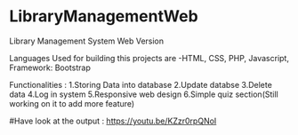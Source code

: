 # LibraryManagementWeb
Library Management System Web Version

Languages Used for building this projects are
-HTML, CSS, PHP, Javascript,
Framework: Bootstrap

Functionalities :
1.Storing Data into database
2.Update databse
3.Delete data
4.Log in system
5.Responsive web design
6.Simple quiz section(Still working on it to add more feature)

#Have look at the output : https://youtu.be/KZzr0rpQNoI

